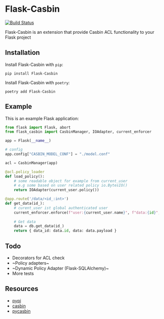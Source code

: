 Flask-Casbin
============

[![Build Status](https://travis-ci.org/daymien/Flask-Casbin.png?branch=master)](https://travis-ci.org/daymien/Flask-Casbin)


Flask-Casbin is an extension that provide Casbin ACL functionality to your Flask project

Installation
------------

Install Flask-Casbin with `pip`:

    pip install Flask-Casbin

Install Flask-Casbin with `poetry`:

    poetry add Flask-Casbin

Example
-------

This is an example Flask application:

```python
from flask import Flask, abort
from flask_casbin import CasbinManager, IOAdapter, current_enforcer

app = Flask(__name__)

# config
app.config["CASBIN_MODEL_CONF"] = "./model.conf"

acl = CasbinManager(app)

@acl.policy_loader
def load_policy():
    # some readable object for example from current_user 
    # e.g some based on user related policy io.BytesIO()
    return IOAdapter(current_user.policy())

@app.route('/data/<id_:int>')
def get_data(id_):
    # curent_user ist global authenticated user
    current_enforcer.enforce(f"user:{current_user.name}", f"data:{id}", "read") or abort(401)
    
    # Get data
    data = db.get_data(id_)
    return { data_id: data.id, data: data.payload }

```

Todo
----

* Decorators for ACL check
* ~Policy adapters~
* ~Dynamic Policy Adapter (Flask-SQLAlchemy)~
* More tests

Resources
---------

- [pypi](https://pypi.python.org/pypi/Flask-Casbin)
- [casbin](https://casbin.org/)
- [pycasbin](https://github.com/casbin/pycasbin)
